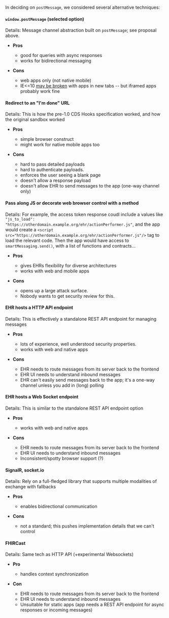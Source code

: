 
In deciding on `postMessage`, we considered several alternative techniques:

#### `window.postMessage` (**selected option**)
Details: Message channel abstraction built on `postMessage`; see proposal above.

* **Pros**
  * good for queries with async responses
  * works for bidirectional messaging

* **Cons**
  * web apps only (not native mobile)
  * IE<=10 [may be broken](https://stackoverflow.com/questions/16226924/is-cross-origin-postmessage-broken-in-ie10) with apps in new tabs -- but iframed apps probably work fine


#### Redirect to an "I'm done" URL
Details: This is how the pre-1.0 CDS Hooks specification worked, and how the original sandbox worked

* **Pros**
  * simple browser construct
  * might work for native mobile apps too

* **Cons**
  * hard to pass detailed payloads
  * hard to authenticate payloads.
  * enforces the user seeing a blank page
  * doesn't allow a response payload
  * doesn't allow EHR to send messages to the app (one-way channel only)


#### Pass along JS or decorate web browser control with a method
Details: For example, the access token response coudl include a values like
`"js_to_load": "https://otherdomain.example.org/ehr/actionPerformer.js"`, and the app would create a  `<script
src="https://otherdomain.example.org/ehr/actionPerformer.js"/>` tag to load the relevant code. Then the app would have access to `smartMessaging.send()`, with a list of functions and contracts...

* **Pros**
  * gives EHRs flexibility for diverse architectures
  * works with web and mobile apps

* **Cons**
  * opens up a large attack surface.
  * Nobody wants to get security review for this.


#### EHR hosts a HTTP API endpoint
Details: This is effectively a standalone REST API endpoint for managing messages

* **Pros**
  * lots of experience, well understood security properties.
  * works with web and native apps

* **Cons**
  * EHR needs to route messages from its server back to the frontend
  * EHR UI needs to understand inbound messages
  * EHR can't easily send messages back to the app; it's a one-way channel unless you add in (long) polling


#### EHR hosts a Web Socket endpoint
Details: This is similar to the standalone REST API endpoint option

* **Pros**
  * works with web and native apps

* **Cons**
  * EHR needs to route messages from its server back to the frontend
  * EHR UI needs to understand inbound messages
  * Inconsistent/spotty browser support (?)


#### SignalR, socket.io
Details: Rely on a full-fledged library that supports multiple modalities of exchange with fallbacks

* **Pros**
  * enables bidirectional communication

* **Cons**
  * not a standard; this pushes implementation details that we can't control


#### FHIRCast
Details: Same tech as HTTP API (+experimental Websockets)

* **Pro**
  * handles context synchronization

* **Con**
  * EHR needs to route messages from its server back to the frontend
  * EHR UI needs to understand inbound messages
  * Unsuitable for static apps (app needs a REST API endpoint for async responses or incoming messages)
